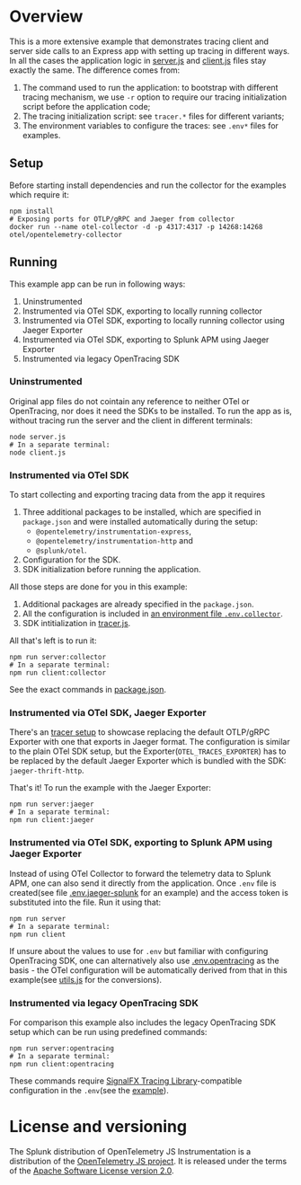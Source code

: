 # Overview

This is a more extensive example that demonstrates tracing client and server side calls to an Express app with setting up tracing in different ways.
In all the cases the application logic in  [server.js](./server.js) and [client.js](./client.js) files stay exactly the same. The difference comes from:

1. The command used to run the application: to bootstrap with different tracing mechanism, we use `-r` option to require our tracing initialization script before the application code;
2. The tracing initialization script: see `tracer.*` files for different variants;
3. The environment variables to configure the traces: see `.env*` files for examples.

## Setup

Before starting install dependencies and run the collector for the examples which require it:

```shell
npm install
# Exposing ports for OTLP/gRPC and Jaeger from collector
docker run --name otel-collector -d -p 4317:4317 -p 14268:14268 otel/opentelemetry-collector
```

## Running

This example app can be run in following ways:

1. Uninstrumented
2. Instrumented via OTel SDK, exporting to locally running collector
3. Instrumented via OTel SDK, exporting to locally running collector using Jaeger Exporter
4. Instrumented via OTel SDK, exporting to Splunk APM using Jaeger Exporter
5. Instrumented via legacy OpenTracing SDK

### Uninstrumented

Original app files do not cointain any reference to neither OTel or OpenTracing, nor does it need the SDKs to be installed. To run the app as is, without tracing run the server and the client in different terminals:

```shell
node server.js
# In a separate terminal:
node client.js
```

### Instrumented via OTel SDK

To start collecting and exporting tracing data from the app it requires

1. Three additional packages to be installed, which are specified in `package.json` and were installed automatically during the setup:
    - `@opentelemetry/instrumentation-express`,
    - `@opentelemetry/instrumentation-http` and
    - `@splunk/otel`.
2. Configuration for the SDK.
3. SDK initialization before running the application.

All those steps are done for you in this example:

1. Additional packages are already specified in the `package.json`.
2. All the configuration is included in [an environment file `.env.collector`](./.env.collector).
3. SDK intitialization in [tracer.js](./tracer.js).

All that's left is to run it:

```shell
npm run server:collector
# In a separate terminal:
npm run client:collector

```

See the exact commands in [package.json](./package.json).

### Instrumented via OTel SDK, Jaeger Exporter

There's an [tracer setup](./tracer.jaeger.js) to showcase replacing the default OTLP/gRPC Exporter with one that exports in Jaeger format. The configuration is similar to the plain OTel SDK setup, but the Exporter(`OTEL_TRACES_EXPORTER`) has to be replaced by the default Jaeger Exporter which is bundled with the SDK: `jaeger-thrift-http`.

That's it! To run the example with the Jaeger Exporter:

```shell
npm run server:jaeger
# In a separate terminal:
npm run client:jaeger
```

### Instrumented via OTel SDK, exporting to Splunk APM using Jaeger Exporter

Instead of using OTel Collector to forward the telemetry data to Splunk APM, one can also send it directly from the application.
Once `.env` file is created(see file [.env.jaeger-splunk](./.env.jaeger-splunk) for an example) and the access token is substituted into the file. Run it using that:

```shell
npm run server
# In a separate terminal:
npm run client
```

If unsure about the values to use for `.env` but familiar with configuring OpenTracing SDK, one can alternatively also use [.env.opentracing](./.env.opentracing) as the basis - the OTel configuration will be automatically derived from that in this example(see [utils.js](./utils.js) for the conversions).

### Instrumented via legacy OpenTracing SDK

For comparison this example also includes the legacy OpenTracing SDK setup which can be run using predefined commands:

```shell
npm run server:opentracing
# In a separate terminal:
npm run client:opentracing
```

These commands require [SignalFX Tracing Library](https://github.com/signalfx/signalfx-nodejs-tracing)-compatible configuration in the `.env`(see the [example](./.env.opentracing)).

# License and versioning

The Splunk distribution of OpenTelemetry JS Instrumentation is a
distribution of the [OpenTelemetry JS project](https://github.com/open-telemetry/opentelemetry-js).
It is released under the terms of the [Apache Software License version 2.0](https://github.com/signalfx/splunk-otel-js/LICENSE).
